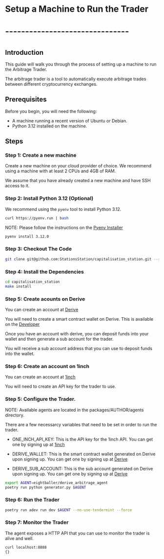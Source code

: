 # Setup a Machine to Run the Trader
# -------------------------------
#

## Introduction

This guide will walk you through the process of setting up a machine to run the Arbitrage Trader.

The arbitrage trader is a tool to automatically execute arbitrage trades between different cryptocurrency exchanges.

## Prerequisites

Before you begin, you will need the following:

- A machine running a recent version of Ubuntu or Debian.
- Python 3.12 installed on the machine.

## Steps 

### Step 1: Create a new machine

Create a new machine on your cloud provider of choice. We recommend using a machine with at least 2 CPUs and 4GB of RAM.

We assume that you have already created a new machine and have SSH access to it.

### Step 2: Install Python 3.12 (Optional)

We recommend using the `pyenv` tool to install Python 3.12.

```bash
curl https://pyenv.run | bash
```

NOTE: Please follow the instructions on the [Pyenv Installer](https://github.com/pyenv/pyenv#b-set-up-your-shell-environment-for-pyenv)

```bash
pyenv install 3.12.0
```

### Step 3: Checkout The Code

```bash
git clone git@github.com:StationsStation/capitalisation_station.git --recurse-submodules
```

### Step 4: Install the Dependencies

```bash
cd capitalisation_station
make install
```


### Step 5: Create acounts on Derive
You can create an account at [Derive](https://www.derive.xyz/invite/A0HQW)

You will need to create a smart contract wallet on Derive.
This is available on the [Developer](https://www.derive.xyz/developers)


Once you have an account with derive, you can deposit funds into your wallet and then generate a sub account for the trader.

You will receive a sub account address that you can use to deposit funds into the wallet.

### Step 6: Create an account on 1inch
You can create an account at [1inch](https://portal.1inch.dev/login)

You will need to create an API key for the trader to use.


### Step 5: Configure the Trader.

NOTE: Available agents are located in the packages/AUTHOR/agents directory.

There are a few necessarcy variables that need to be set in order to run the trader.

- ONE_INCH_API_KEY: This is the API key for the 1inch API. You can get one by signing up at [1inch](https://portal.1inch.dev/login)

- DERIVE_WALLET: This is the smart contract wallet generated on Derive upon signing up. You can get one by signing up at [Derive](https://www.derive.xyz/invite/A0HQW)

- DERIVE_SUB_ACCOUNT: This is the sub account generated on Derive upon signing up. You can get one by signing up at [Derive](https://www.derive.xyz/invite/A0HQW)



```bash
export AGENT=eightballer/derive_arbitrage_agent
poetry run python generator.py $AGENT
```

### Step 6: Run the Trader

```bash
poetry run adev run dev $AGENT --no-use-tendermint --force 
```

### Step 7: Monitor the Trader

The agent exposes a HTTP API that you can use to monitor the trader is alive and well.

```bash
curl localhost:8888
{}
```


